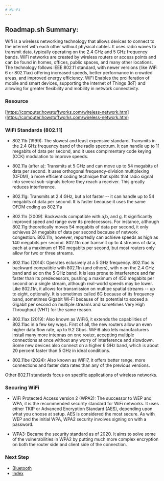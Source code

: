```yaml
---
# Wi-Fi
---
```

## Roadmap.sh Summary:
Wifi is a wireless networking technology that allows devices to connect to the internet with each other without physical cables. It uses radio waves to transmit data, typically operating on the 2.4 GHz and 5 GHz frequency bands. WiFi networks are created by wireless routers or access points and can be found in homes, offices, public spaces, and many other locations. The technology follows IEEE 802.11 standard, with newer versions (like WiFi 6 or 802.11ax) offering increased speeds, better performance in crowded areas, and improved energy efficiency. WiFi Enables the proliferation of mobile and smart devices, supporting the Internet of Things (IoT) and allowing for greater flexibility and mobility in network connectivity.

### Resource
[https://computer.howstuffworks.com/wireless-network.htm](https://computer.howstuffworks.com/wireless-network.htm)

### WiFi Standards (802.11)
- 802.11b (1999): The slowest and least expensive standard. Transmits in the 2.4 GHz frequency band of the radio spectrum. It can handle up to 11 megabits of data per second, and it uses complmentary code keying (CCK) modulation to improve speeds.

- 802.11a (after a): Transmits at 5 GHz and can move up to 54 megabits of data per second. It uses orthogonal frequency-division multiplexing (OFDM), a more efficient coding technique that splits that radio signal into several sub-signals before they reach a receiver. This greatly reduces interference.

- 802.11g: Transmits at 2.4 GHz, but a lot faster -- it can handle up to 54 megabits of data per second. It is faster because it uses the same OFDM coding as 802.11a

- 802.11n (2009): Backwards compatible with a,b, and g. It significantly improved speed and range over its predecessors. For instance, although 802.11g theoretically moves 54 megabits of data per second, it only achieves 24 megabits of data per second  because of network congestion. 802.11n, however, reportedly can achieve speeds as high as 140 megabits per second. 802.11n can transmit up to 4 streams of data, each at a maximum of 150 megabits per second, but most routers only allow for two or three streams.

- 802.11ac (2014): Operates eclusively at a 5 GHz frequency. 802.11ac is backward compatible with 802.11n (and others), with n on the 2.4 GHz band and ac on the 5 GHz band. It is less prone to interference and far faster than its predecessors, pushing a maximum of 450 megabits per second on a single stream, although real-world speeds may be lower. Like 802.11n, it allows for transmission on multipe spatial streams --  up to eight, optionally. It is sometimes called 6G because of its frequency band, sometimes Gigabit Wi-Fi because of its potential to exceed a Gigabit per second on multiple streams and sometimes Very High Throughput (VHT) for the same reason.

- 802.11ax (2019): Also known as WiFi6, it extends the capabilities of 802.11ac in a few key ways. First of all, the new routers allow an even higher data flow rate, up to 9.2 Gbps. WiFi6 also lets manufacturers install many more intennas on one router, accepting multiple connections at once without any worry of interference and slowdown. Some new devices also connect on a higher 6 GHz band, which is about 20 percent faster than 5 GHz in ideal conditions.

- 802.11be (2024): Also known as WiFi7, it offers better range, more connections and faster data rates than any of the previous versions.

Other 802.11 standards focus on specific applications of wireless networks.

### Securing WiFi
- WiFi Protected Access version 2 (WPA2): The successor to WEP and WPA, it is the recommended security standard for WiFi networks. It uses either TKIP or Advanced Encryption Standard (AES), depending upon what you choose at setup. AES is considered the most secure. As with WEP and the initial WPA, WPA2 security involves signing on with a password.

- WPA3: Became the security standard as of 2020. It aims to solve some of the vulnerabilities in WPA2 by putting much more complex encryption on both the router side and client side of the connection.


### Next Step
- [Bluetooth](https://github.com/Sisu-Sus/CyberSec-RoadMap/blob/main/Fundamental_IT_Skills/Connection_Types_And_Functions/Bluetooth.md)
- [Index](https://github.com/Sisu-Sus/CyberSec-RoadMap/blob/main/index.md)























